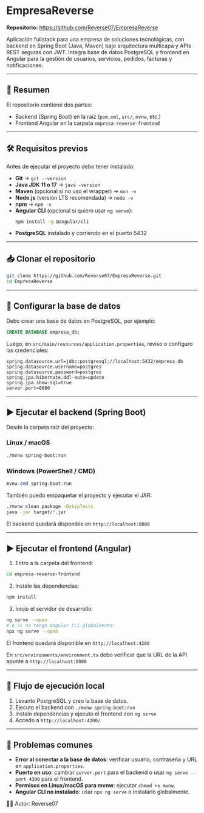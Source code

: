 # EmpresaReverse

**Repositorio:** https://github.com/Reverse07/EmpresaReverse

Aplicación fullstack para una empresa de soluciones tecnológicas, con backend en Spring Boot (Java, Maven) bajo arquitectura multicapa y APIs REST seguras con JWT. Integra base de datos PostgreSQL y frontend en Angular para la gestión de usuarios, servicios, pedidos, facturas y notificaciones.

---

## 📌 Resumen
El repositorio contiene dos partes:
- Backend (Spring Boot) en la raíz (`pom.xml`, `src/`, `mvnw`, etc.)
- Frontend Angular en la carpeta `empresa-reverse-frontend`

---

## 🛠 Requisitos previos
Antes de ejecutar el proyecto debo tener instalado:

- **Git** → `git --version`
- **Java JDK 11 o 17** → `java -version`
- **Maven** (opcional si no uso el wrapper) → `mvn -v`
- **Node.js** (versión LTS recomendada) → `node -v`
- **npm** → `npm -v`
- **Angular CLI** (opcional si quiero usar `ng serve`):
  ```bash
  npm install -g @angular/cli
  ```
- **PostgreSQL** instalado y corriendo en el puerto 5432

---

## 📥 Clonar el repositorio
```bash
git clone https://github.com/Reverse07/EmpresaReverse.git
cd EmpresaReverse
```

---

## 🧩 Configurar la base de datos
Debo crear una base de datos en PostgreSQL, por ejemplo:

```sql
CREATE DATABASE empresa_db;
```

Luego, en `src/main/resources/application.properties`, reviso o configuro las credenciales:

```properties
spring.datasource.url=jdbc:postgresql://localhost:5432/empresa_db
spring.datasource.username=postgres
spring.datasource.password=postgres
spring.jpa.hibernate.ddl-auto=update
spring.jpa.show-sql=true
server.port=8080
```

---

## ▶️ Ejecutar el backend (Spring Boot)
Desde la carpeta raíz del proyecto:

### Linux / macOS
```bash
./mvnw spring-boot:run
```

### Windows (PowerShell / CMD)
```powershell
mvnw.cmd spring-boot:run
```

También puedo empaquetar el proyecto y ejecutar el JAR:
```bash
./mvnw clean package -DskipTests
java -jar target/*.jar
```

El backend quedará disponible en `http://localhost:8080`

---

## ▶️ Ejecutar el frontend (Angular)
1. Entro a la carpeta del frontend:
```bash
cd empresa-reverse-frontend
```
2. Instalo las dependencias:
```bash
npm install
```
3. Inicio el servidor de desarrollo:
```bash
ng serve --open
# o si no tengo Angular CLI globalmente:
npx ng serve --open
```

El frontend quedará disponible en `http://localhost:4200`

En `src/environments/environment.ts` debo verificar que la URL de la API apunte a `http://localhost:8080`

---

## 🔁 Flujo de ejecución local
1. Levanto PostgreSQL y creo la base de datos.
2. Ejecuto el backend con `./mvnw spring-boot:run`
3. Instalo dependencias y ejecuto el frontend con `ng serve`
4. Accedo a `http://localhost:4200/`

---

## 🐛 Problemas comunes
- **Error al conectar a la base de datos**: verificar usuario, contraseña y URL en `application.properties`.
- **Puerto en uso**: cambiar `server.port` para el backend o usar `ng serve --port 4300` para el frontend.
- **Permisos en Linux/macOS para mvnw**: ejecutar `chmod +x mvnw`.
- **Angular CLI no instalado**: usar `npx ng serve` o instalarlo globalmente.


👨‍💻 Autor: Reverse07
